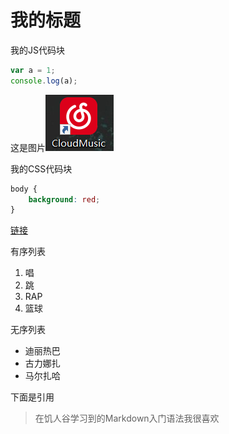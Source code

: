 # 我的标题

我的JS代码块
```javascript
var a = 1;
console.log(a);
```
这是图片![网易云软件](images/cloud.jpg)

我的CSS代码块
```css
body {
    background: red;
}
```

[链接](http://www.4399.com)

有序列表
1. 唱
2. 跳
3. RAP
4. 篮球

无序列表
* 迪丽热巴
* 古力娜扎
* 马尔扎哈

下面是引用
> 在饥人谷学习到的Markdown入门语法我很喜欢